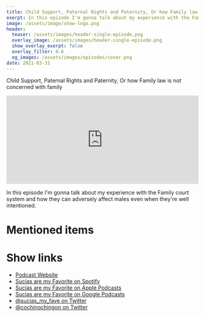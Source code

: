 ```yaml
---
title: Child Support, Paternal Rights and Paternity, Or how Family law is not concerned with family
exerpt: In this episode I'm gonna talk about my experience with the Family court system and how they can adversely affect males even when they're well intentioned.
image: /assets/image/show-logo.png
header:
  teaser: /assets/images/header-single-episode.png
  overlay_image: /assets/images/header-single-episode.png
  show_overlay_exerpt: false
  overlay_filter: 0.6
  og_images: /assets/images/episodes/cover.png
date: 2021-03-31
---
```


Child Support, Paternal Rights and Paternity, Or how Family law is not concerned with family

<iframe src="https://open.spotify.com/embed-podcast/episode/5CX855zaK07igRNzcX8qNa" width="100%" height="232" frameborder="0" allowtransparency="true" allow="encrypted-media"></iframe>

In this episode I'm gonna talk about my experience with the Family court system and how they can adversely affect males even when they're well intentioned.

# Mentioned items



# Show links

* <i class=fas fa-link></i> [Podcast Website](https://cochinochingon.com)
* <i class=fab fa-spotify></i> [Sucias are my Favorite on Spotify](https://open.spotify.com/show/3XjoipCU3QzeIaQAAQpBdW)
* <i class=fas fa-podcast></i> [Sucias are my Favorite on Apple Podcasts](https://podcasts.apple.com/us/podcast/sucias-are-my-favorite/id1548173787)
* <i class=fab fa-google-play></i> [Sucias are my Favorite on Google Podcasts](https://podcasts.google.com/feed/aHR0cHM6Ly9hbmNob3IuZm0vcy80MjI0YzYzYy9wb2RjYXN0L3Jzcw==)
* <i class=fab fa-twitter></i> [@sucias_my_fave on Twitter](https://twitter.com/sucias_my_fave)
* <i class=fab fa-twitter></i> [@cochinochingon on Twitter](https://twitter.com/cochinochingon)

